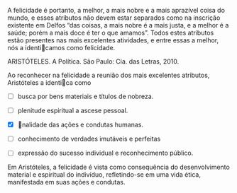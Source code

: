 

A felicidade é portanto, a melhor, a mais nobre e a mais aprazível coisa do mundo, e esses atributos não devem estar separados como na inscrição existente em Delfos “das coisas, a mais nobre é a mais justa, e a melhor é a saúde; porém a mais doce é ter o que amamos”. Todos estes atributos estão presentes nas mais excelentes atividades, e entre essas a melhor, nós a identicamos como felicidade.

ARISTÓTELES. A Política. São Paulo: Cia. das Letras, 2010.

Ao reconhecer na felicidade a reunião dos mais excelentes atributos, Aristóteles a identica como



- [ ] busca por bens materiais e títulos de nobreza.
- [ ] plenitude espiritual a ascese pessoal.
- [x] nalidade das ações e condutas humanas.
- [ ] conhecimento de verdades imutáveis e perfeitas
- [ ] expressão do sucesso individual e reconhecimento público.


Em Aristóteles, a felicidade é vista como consequência do desenvolvimento material e espiritual do indivíduo, refletindo-se em uma vida ética, manifestada em suas ações e condutas.

        